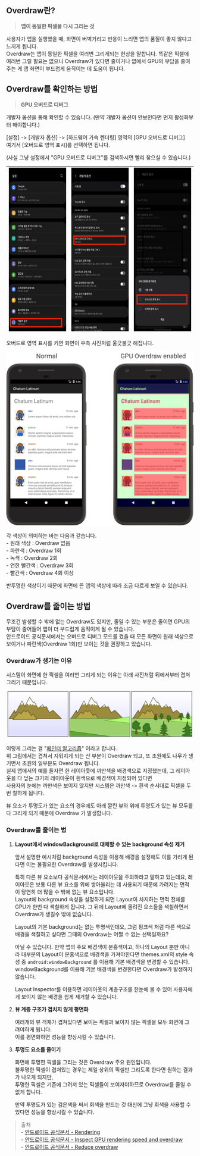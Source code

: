 ## Overdraw란?
> **앱이 동일한 픽셀을 다시 그리는 것**  

사용자가 앱을 실행했을 때, 화면이 버벅거리고 반응이 느리면 앱의 품질이 좋지 않다고 느끼게 됩니다.  
Overdraw는 앱이 동일한 픽셀을 여러번 그리게되는 현상을 말합니다.
똑같은 픽셀에 여러번 그릴 필요는 없으니 Overdraw가 있다면 줄이거나 없애서 GPU의 부담을 줄여주는 게 앱 화면이 부드럽게 움직이는 데 도움이 됩니다.


## Overdraw를 확인하는 방법
> **GPU 오버드로 디버그**  

개발자 옵션을 통해 확인할 수 있습니다. 
(만약 개발자 옵션이 안보인다면 먼저 활성화부터 해야합니다.)  

[설정] -> [개발자 옵션] -> [하드웨어 가속 렌더링] 영역의 [GPU 오버드로 디버그]  
여기서 [오버드로 영역 표시]를 선택하면 됩니다.  

(사실 그냥 설정에서 "GPU 오버드로 디버그"를 검색하시면 빨리 찾으실 수 있습니다.)  

| <img src="../images/안드로이드/Overdraw를 확인하는 방법 - 개발자 옵션.jpeg" alt="개발자 옵션" width=180 height=440/> | <img src="../images/안드로이드/Overdraw를 확인하는 방법 - GPU 오버드로 디버그.jpeg"  alt="GPU 오버드로 디버그" width=180 height=440/> | <img src="../images/안드로이드/Overdraw를 확인하는 방법 - 오버드로 영역 표시.jpeg" alt="오버드로 영역 표시" width=180 height=440/> |
|:----:|:----:|:----:|  
  
  

오버드로 영역 표시를 키면 화면이 우측 사진처럼 울긋불긋 해집니다.  

<img src="../images/안드로이드/Overdraw를 확인하는 방법 - 오버드로 킨 화면.png" alt="오버드로 킨 화면" width=700/>  


각 색상이 의미하는 바는 다음과 같습니다.   
    - 원래 색상 : Overdraw 없음  
    - 파란색 : Overdraw 1회  
    - 녹색 : Overdraw 2회  
    - 연한 빨간색 : Overdraw 3회  
    - 빨간색 : Overdraw 4회 이상  

반투명한 색상이기 때문에 화면에 뜬 앱의 색상에 따라 조금 다르게 보일 수 있습니다.


## Overdraw를 줄이는 방법
무조건 발생할 수 밖에 없는 Overdraw도 있지만, 줄일 수 있는 부분은 줄이면 GPU의 부담이 줄어들어 앱이 더 부드럽게 움직이게 될 수 있습니다.  
안드로이드 공식문서에서는 오버드로 디버그 모드를 켰을 때 모든 화면이 원래 색상으로 보이거나 파란색(Overdraw 1회)만 보이는 것을 권장하고 있습니다.  

### Overdraw가 생기는 이유
시스템이 화면에 한 픽셀을 여러번 그리게 되는 이유는 아래 사진처럼 뒤에서부터 겹쳐 그리기 때문입니다.  

![alt text](<../images/안드로이드/Overdraw가 생기는 주요 원인 - 페인터 알고리즘.png>)  

이렇게 그리는 걸 "[페인터 알고리즘](https://en.wikipedia.org/wiki/Painter%27s_algorithm)" 이라고 합니다.  
위 그림에서는 겹쳐서 지워지게 되는 산 부분이 Overdraw 되고, 또 초원에도 나무가 생기면서 초원의 일부분도 Overdraw 됩니다.  
실제 앱에서의 예를 들자면 한 레이아웃에 까만색을 배경색으로 지정했는데, 그 레이아웃을 다 덮는 크기의 레이아웃이 흰색으로 배경색이 지정되어 있다면  
사용자의 눈에는 까만색은 보이지 않지만 시스템은 까만색 -> 흰색 순서대로 픽셀을 두 번 칠하게 됩니다.  

뷰 요소가 투명도가 있는 요소의 경우에도 아래 깔린 뷰와 위에 투명도가 있는 뷰 모두를 다 그리게 되기 때문에 Overdraw 가 발생합니다.

### Overdraw를 줄이는 법
1. **Layout에서 windowBackground로 대체할 수 있는 background 속성 제거** 

    앞서 설명한 예시처럼 background 속성을 이용해 배경을 설정해도 이를 가리게 된다면 이는 불필요한 Overdraw를 발생시킵니다.  

    특히 다른 뷰 요소보다 공식문서에서는 레이아웃을 주의하라고 말하고 있는데요, 레이아웃은 보통 다른 뷰 요소를 위에 쌓아올리는 데 사용되기 때문에 가려지는 면적이 당연히 더 많을 수 밖에 없는 뷰 요소입니다.   
    Layout에 background 속성을 설정하게 되면 Layout이 차지하는 면적 전체를 GPU가 한번 다 색칠하게 됩니다. 그 뒤에 Layout에 올려진 요소들을 색칠하면서 Overdraw가 생길수 밖에 없습니다.  

    Layout의 기본 background는 없는 투명색인데요, 그럼 핑크색 처럼 다른 색으로 배경을 색칠하고 싶다면 그때의 Overdraw는 어쩔 수 없는 선택일까요?  

    아닐 수 있습니다. 만약 앱의 주요 배경색이 분홍색이고, 하나의 Layout 뿐만 아니라 대부분의 Layout이 분홍색으로 배경색을 가져야한다면 themes.xml의 style 속성 중 `android:windowBackground` 를 이용해 기본 배경색을 변경할 수 있습니다.  
    windowBackground를 이용해 기본 배경색을 변경한다면 Overdraw가 발생하지 않습니다.  

    Layout Inspector를 이용하면 레이아웃의 계층구조를 한눈에 볼 수 있어 사용자에게 보이지 않는 배경을 쉽게 제거할 수 있습니다.  

2. **뷰 계층 구조가 겹치지 않게 평면화**  

    여러개의 뷰 객체가 겹쳐있다면 보이는 픽셀과 보이지 않는 픽셀을 모두 화면에 그려야하게 됩니다.  
    이를 평면화하면 성능을 향상시킬 수 있습니다. 

3. **투명도 요소를 줄이기**  

    화면에 투명한 픽셀을 그리는 것은 Overdraw 주요 원인입니다.  
    불투명한 픽셀이 겹쳐있는 경우는 제일 상위의 픽셀만 그리도록 한다면 원하는 결과가 나오게 되지만,  
    투명한 픽셀은 기존에 그려져 있는 픽셀들이 보여져야하므로 Overdraw를 줄일 수 없게 합니다.  

    만약 투명도가 있는 검은색을 써서 회색을 만드는 것 대신에 그냥 회색을 사용할 수 있다면 성능을 향상시킬 수 있습니다.

> 출처  
    - [안드로이드 공식문서 - Rendering](https://developer.android.com/topic/performance/rendering)  
    - [안드로이드 공식문서 - Inspect GPU rendering speed and overdraw](https://developer.android.com/topic/performance/rendering/inspect-gpu-rendering)  
    - [안드로이드 공식문서 - Reduce overdraw](https://developer.android.com/topic/performance/rendering/overdraw)  
